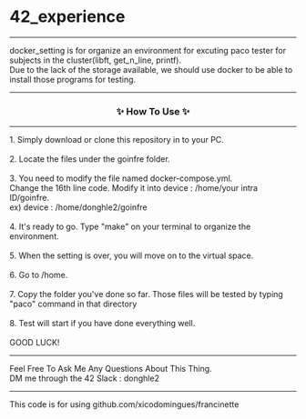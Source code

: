 # 42_experience
<hr>
docker_setting is for organize an environment for excuting paco tester for subjects in the cluster(libft, get_n_line, printf).
<br>
Due to the lack of the storage available, we should use docker to be able to install those programs for testing.

<hr>
<h3 align="center">✨ How To Use ✨</h3>
<hr>
1. Simply download or clone this repository in to your PC.
<br>
<br>
2. Locate the files under the goinfre folder.
<br>
<br>
3. You need to modify the file named docker-compose.yml. 
<br>
Change the 16th line code. Modify it into device : /home/your intra ID/goinfre.
<br>
ex) device : /home/donghle2/goinfre
<br>
<br>
4. It's ready to go. Type "make" on your terminal to organize the environment.
<br>
<br>
5. When the setting is over, you will move on to the virtual space.
<br>
<br>
6. Go to /home.
<br>
<br>
7. Copy the folder you've done so far. Those files will be tested by typing "paco" command in that directory
<br>
<br>
8. Test will start if you have done everything well.
<br>
<br>
GOOD LUCK!
<br>

<hr>
Feel Free To Ask Me Any Questions About This Thing.
<br>
DM me through the 42 Slack : donghle2
<hr>
This code is for using github.com/xicodomingues/francinette
